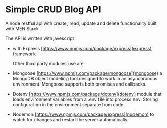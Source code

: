 # Simple CRUD Blog API

A node restful api with create, read, update and delete functionality built with MEN Stack

The API is written with javescript

-  with Express [https://www.npmjs.com/package/express](express) framework

   Other third party modules use are

-  Mongoose [https://www.npmjs.com/package/mongoose](mongoose) a MongoDB object modeling tool designed to work in an asynchronous environment. Mongoose supports both promises and callbacks.

-  Dotenv [https://www.npmjs.com/package/dotenv](dotenv) module that loads environment variables from a .env file into process.env. Storing configuration in the environment separate from code

-  Nodemon [https://www.npmjs.com/package/express](nodemon) to watch for changes and restart the server automatically.
